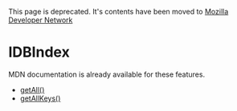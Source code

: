 This page is deprecated. It's contents have been moved to [Mozilla Developer Network](https://developer.mozilla.org/en-US/)

# IDBIndex

MDN documentation is already available for these features.

* [getAll()](https://developer.mozilla.org/en-US/docs/Web/API/IDBIndex/getAll)
* [getAllKeys()](https://developer.mozilla.org/en-US/docs/Web/API/IDBIndex/getAllKeys)
